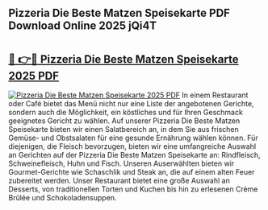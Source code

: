 ## Pizzeria Die Beste Matzen Speisekarte PDF Download Online 2025 jQi4T

# <h2><a href="http://gc9xpt.nevu.top/?p=Pizzeria+Die+Beste+Matzen+Speisekarte">🔗 👉🔴 Pizzeria Die Beste Matzen Speisekarte 2025 PDF</a></h2>

[![Pizzeria Die Beste Matzen Speisekarte 2025 PDF](https://i.imgur.com/dBaPXMq.png)](http://gc9xpt.nevu.top/?p=Pizzeria+Die+Beste+Matzen+Speisekarte)
In einem Restaurant oder Café bietet das Menü nicht nur eine Liste der angebotenen Gerichte, sondern auch die Möglichkeit, ein köstliches und für Ihren Geschmack geeignetes Gericht zu wählen. Auf unserer Pizzeria Die Beste Matzen Speisekarte bieten wir einen Salatbereich an, in dem Sie aus frischen Gemüse- und Obstsalaten für eine gesunde Ernährung wählen können. Für diejenigen, die Fleisch bevorzugen, bieten wir eine umfangreiche Auswahl an Gerichten auf der Pizzeria Die Beste Matzen Speisekarte an: Rindfleisch, Schweinefleisch, Huhn und Fisch. Unseren Auserwählten bieten wir Gourmet-Gerichte wie Schaschlik und Steak an, die auf einem alten Feuer zubereitet werden. Unser Restaurant bietet eine große Auswahl an Desserts, von traditionellen Torten und Kuchen bis hin zu erlesenen Crème Brûlée und Schokoladensuppen.
